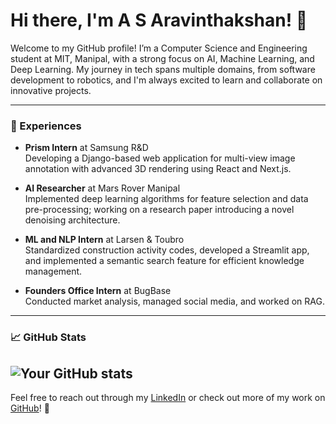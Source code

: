 # Hi there, I'm A S Aravinthakshan! 👋

Welcome to my GitHub profile! I’m a Computer Science and Engineering student at MIT, Manipal, with a strong focus on AI, Machine Learning, and Deep Learning. My journey in tech spans multiple domains, from software development to robotics, and I'm always excited to learn and collaborate on innovative projects.


---

### 💼 Experiences
- **Prism Intern** at Samsung R&D  
  Developing a Django-based web application for multi-view image annotation with advanced 3D rendering using React and Next.js.

- **AI Researcher** at Mars Rover Manipal  
  Implemented deep learning algorithms for feature selection and data pre-processing; working on a research paper introducing a novel denoising architecture.

- **ML and NLP Intern** at Larsen & Toubro  
  Standardized construction activity codes, developed a Streamlit app, and implemented a semantic search feature for efficient knowledge management.

- **Founders Office Intern** at BugBase  
  Conducted market analysis, managed social media, and worked on RAG.

---
### 📈 GitHub Stats
![Your GitHub stats](https://github-readme-stats.vercel.app/api?username=aravinthakshan&show_icons=true&theme=radical)
---

Feel free to reach out through my [LinkedIn](https://www.linkedin.com/in/aravinthakshan) or check out more of my work on [GitHub](https://github.com/aravinthakshan)! 🚀
